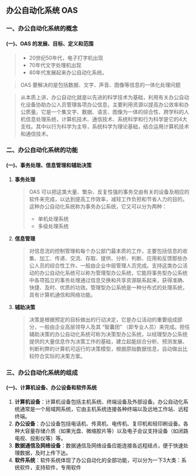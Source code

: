 ## 办公自动化系统 OAS

### 一、办公自动化系统的概念

#### (一)、OAS 的发展、目标、定义和范围

> - 20世纪50年代，电子打字机出现
> - 70年代文字处理机出现
> - 80年代发展起来办公自动化系统。

> OAS 要解决的是包括数据、文字、声音、图像等信息的一体化处理问题

> 从本质上讲，办公自动化就是以先进的科学技术为基础，利用有关办公自动化设备协助办公人员管理各项办公信息，主要利用资源以提高办公效率和办公质量。它是一个集文字、数据、语言、图像为一体的综合性、跨学科的人机信息处理系统，计算机技术、通信技术、系统科学和行为科学是它的4大支柱。其中以行为科学为主导，系统科学为理论基础，结合运用计算机技术和通信技术。



### 二、办公自动化系统的功能

#### (一)、事务处理、信息管理和辅助决策

1. **事务处理**

   > OAS 可以把这类大量、繁杂、反复性强的事务交由有关的设备及相应的软件来完成，以达到提高工作效率，减轻工作负担和节省人力的目的。这种办公自动化系统称为事务办公系统，它又可以分为两种：
   >
   > - 单机处理系统
   > - 多级处理系统

2. **信息管理**

   > 对信息流的控制管理和每个办公部门最本质的工作，主要包括信息的收集、加工、传递、交流、存取、提供、分析、判断、应用和反馈那些办公人员的综合性工作，一般由企业中层管理人员完成。支持这类办公活动的办公自动化系统可以称为管理型办公系统，它能将事务型办公系统中各项孤立的事务处理通过信息交换和共享资源联系起来，获得准确、快捷、及时、优质的功效。管理型办公系统是一种分布式的处理系统，具有计算机通信和网络功能。

3. **辅助决策**

   > 决策是根据预定的目标做出的行动决定，它是办公活动的重要组成部分，一般由企业高层领导人及其 “智囊团” （即专业人员）来完成。担任辅助决策的办公自动化系统可称为决策型办公系统，以经理型办公系统提供的大量信息作为决策工作的基础，建立起能综合分析、预测发展、判断利弊的计算机可运行的决策模型，根据原始数据信息，自动做出比较符合实际的决策方案。

   

### 三、办公自动化系统的组成

#### (一)、计算机设备、办公设备和软件系统

1. **计算机设备**：计算机设备包括主机系统、终端设备及外部设备。办公自动化系统通常是一个局域网系统，它由主机系统连接各种终端以及远地工作站、远程终端。
2. **办公设备**：办公设备包括电话机、传真机、电传机、复印机和轻印刷设备。各种大容量存储介质（如果光盘、微缩胶片等）以及电子会议支持设备（如闭路电视、投影仪等）等。
3. **数据通信及网络设备**：数据通信及网络设备应能连接各远程结点，便于快速处理数据，及时上传下达。
4. **软件系统**：软件系统体现了办公自动化的全部功能，可以分为一下3大类：系统软件，支持软件，专用软件